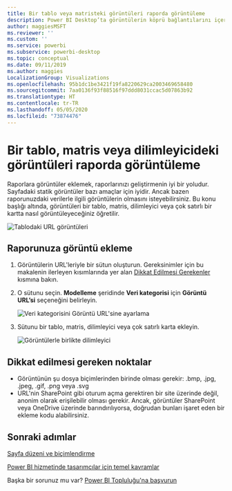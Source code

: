 ```yaml
---
title: Bir tablo veya matristeki görüntüleri raporda görüntüleme
description: Power BI Desktop’ta görüntülerin köprü bağlantılarını içeren bir sütun oluşturun. Ardından Power BI Desktop veya Power BI hizmetinde, bu köprüleri bir rapor tablosu, matris, dilimleyici veya çok satırlı karta ekleyerek görüntüyü gösterin.
author: maggiesMSFT
ms.reviewer: ''
ms.custom: ''
ms.service: powerbi
ms.subservice: powerbi-desktop
ms.topic: conceptual
ms.date: 09/11/2019
ms.author: maggies
LocalizationGroup: Visualizations
ms.openlocfilehash: 95b1dc1be3421f19fa8220629ca2003469658480
ms.sourcegitcommit: 7aa0136f93f88516f97ddd8031ccac5d07863b92
ms.translationtype: HT
ms.contentlocale: tr-TR
ms.lasthandoff: 05/05/2020
ms.locfileid: "73874476"
---
```

# <a name="display-images-in-a-table-matrix-or-slicer-in-a-report"></a>Bir tablo, matris veya dilimleyicideki görüntüleri raporda görüntüleme

Raporlara görüntüler eklemek, raporlarınızı geliştirmenin iyi bir yoludur. Sayfadaki statik görüntüler bazı amaçlar için iyidir. Ancak bazen raporunuzdaki verilerle ilgili görüntülerin olmasını isteyebilirsiniz. Bu konu başlığı altında, görüntüleri bir tablo, matris, dilimleyici veya çok satırlı bir kartta nasıl görüntüleyeceğiniz öğretilir. 

![Tablodaki URL görüntüleri](media/power-bi-images-tables/power-bi-url-images-table.png)

## <a name="add-images-to-your-report"></a>Raporunuza görüntü ekleme

1. Görüntülerin URL'leriyle bir sütun oluşturun. Gereksinimler için bu makalenin ilerleyen kısımlarında yer alan [Dikkat Edilmesi Gerekenler](#considerations) kısmına bakın.

1. O sütunu seçin. **Modelleme** şeridinde **Veri kategorisi** için **Görüntü URL’si** seçeneğini belirleyin.

    ![Veri kategorisini Görüntü URL'sine ayarlama](media/power-bi-images-tables/power-bi-set-url-image.png)

1. Sütunu bir tablo, matris, dilimleyici veya çok satırlı karta ekleyin.

    ![Görüntülerle birlikte dilimleyici](media/power-bi-images-tables/power-bi-url-images-slicer.png)

## <a name="considerations"></a>Dikkat edilmesi gereken noktalar

- Görüntünün şu dosya biçimlerinden birinde olması gerekir: .bmp, .jpg, .jpeg, .gif, .png veya .svg
- URL'nin SharePoint gibi oturum açma gerektiren bir site üzerinde değil, anonim olarak erişilebilir olması gerekir. Ancak, görüntüler SharePoint veya OneDrive üzerinde barındırılıyorsa, doğrudan bunları işaret eden bir ekleme kodu alabilirsiniz. 


## <a name="next-steps"></a>Sonraki adımlar

[Sayfa düzeni ve biçimlendirme](/learn/modules/visuals-in-power-bi/12-formatting)

[Power BI hizmetinde tasarımcılar için temel kavramlar](service-basic-concepts.md)

Başka bir sorunuz mu var? [Power BI Topluluğu'na başvurun](https://community.powerbi.com/)

